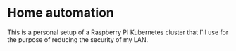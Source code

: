 # Home automation

This is a personal setup of a Raspberry PI Kubernetes cluster that I'll use
for the purpose of reducing the security of my LAN.

